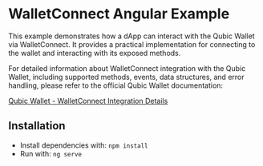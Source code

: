 # WalletConnect Angular Example

This example demonstrates how a dApp can interact with the Qubic Wallet via WalletConnect.  It provides a practical implementation for connecting to the wallet and interacting with its exposed methods.

For detailed information about WalletConnect integration with the Qubic Wallet, including supported methods, events, data structures, and error handling, please refer to the official Qubic Wallet documentation:

[Qubic Wallet - WalletConnect Integration Details](https://github.com/qubic/wallet-app/blob/main/walletconnect.md)

## Installation

- Install dependencies with: `npm install`
- Run with: `ng serve`
